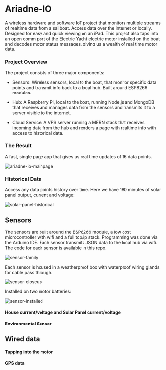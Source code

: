 # Ariadne-IO
A wireless hardware and software IoT project that monitors multiple streams of realtime data from a sailboat. Access data over the internet or locally. Designed for easy and quick viewing on an iPad. This project also taps into an open comm port of the Electric Yacht electric motor installed on the boat and decodes motor status messages, giving us a wealth of real time motor data.

### Project Overview

The project consists of three major components:

* Sensors: Wireless sensors, local to the boat, that monitor specific data points and transmit info back to a local hub. Built around ESP8266 modules.

* Hub: A Raspberry Pi, local to the boat, running Node.js and MongoDB that receives and manages data from the sensors and transmits it to a server visible to the internet.

* Cloud Service: A VPS server running a MERN stack that receives incoming data from the hub and renders a page with realtime info with access to historical data.

### The Result

A fast, single page app that gives us real time updates of 16 data points.

![ariadne-io-mainpage](/public/images/ariadne-main.jpeg)

### Historical Data

Access any data points history over time. Here we have 180 minutes of solar panel output, current and voltage:

![solar-panel-historical](/public/images/ariadne-12.jpeg)

## Sensors

The sensors are built around the ESP8266 module, a low cost microcontroller with wifi and a full tcp/ip stack. Programming was done via the Arduino IDE. Each sensor transmits JSON data to the local hub via wifi. The code for each sensor is available in this repo.

![sensor-family](/public/images/ariadne-sensor-fam.jpeg)

Each sensor is housed in a weatherproof box with waterproof wiring glands for cable pass through.

![sensor-closeup](/public/images/ariadne-closeup.jpeg)

Installed on two motor batteries:

![sensor-installed](/public/images/ariadne-batts.jpeg)




#### House current/voltage and Solar Panel current/voltage

#### Environmental Sensor



## Wired data

#### Tapping into the motor

#### GPS data
